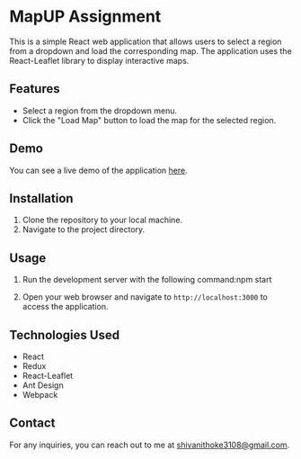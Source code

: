 # MapUP Assignment

This is a simple React web application that allows users to select a region from a dropdown and load the corresponding map. The application uses the React-Leaflet library to display interactive maps.

## Features

- Select a region from the dropdown menu.
- Click the "Load Map" button to load the map for the selected region.

## Demo

You can see a live demo of the application [here](link-to-your-demo-if-available).

## Installation

1. Clone the repository to your local machine.
2. Navigate to the project directory.


## Usage

1. Run the development server with the following command:npm start


2. Open your web browser and navigate to `http://localhost:3000` to access the application.

## Technologies Used

- React
- Redux
- React-Leaflet
- Ant Design
- Webpack


## Contact

For any inquiries, you can reach out to me at [shivanithoke3108@gmail.com](mailto:your-shivanithoke3108@gmail.com).


